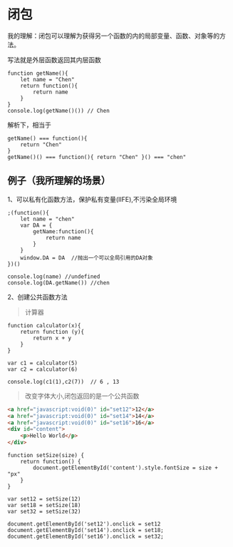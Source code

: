 # 闭包

我的理解：闭包可以理解为获得另一个函数的内的局部变量、函数、对象等的方法。

写法就是外层函数返回其内层函数

```JS
function getName(){
	let name = "Chen"
	return function(){
		return name
	}
}
console.log(getName()()) // Chen
```
解析下，相当于

```
getName() === function(){
	return "Chen"
}
getName()() === function(){ return "Chen" }() === "chen"
```

## 例子（我所理解的场景）

1、可以私有化函数方法，保护私有变量(IIFE),不污染全局环境

```JS
;(function(){
	let name = "chen"
	var DA = {
		getName:function(){
			return name
		}
	}
	window.DA = DA  //抛出一个可以全局引用的DA对象 
})()

console.log(name) //undefined
console.log(DA.getName()) //chen
```

2、创建公共函数方法

> 计算器

```JS
function calculator(x){
	return function (y){
		return x + y
	}
}

var c1 = calculator(5)
var c2 = calculator(6)

console.log(c1(1),c2(7))  // 6 , 13
```
> 改变字体大小,闭包返回的是一个公共函数

```html
<a href="javascript:void(0)" id="set12">12</a>
<a href="javascript:void(0)" id="set14">14</a>
<a href="javascript:void(0)" id="set16">16</a>
<div id="content">
    <p>Hello World</p>
</div>
```

```JS
function setSize(size) {
    return function() {
        document.getElementById('content').style.fontSize = size + "px"
    }
}

var set12 = setSize(12)
var set18 = setSize(18)
var set32 = setSize(32)

document.getElementById('set12').onclick = set12
document.getElementById('set14').onclick = set18;
document.getElementById('set16').onclick = set32;
```



